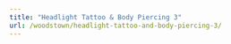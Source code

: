 ```yaml
---
title: "Headlight Tattoo & Body Piercing 3"
url: /woodstown/headlight-tattoo-and-body-piercing-3/
---
```

